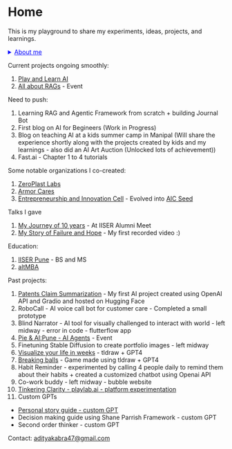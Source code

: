 # Home
This is my playground to share my experiments, ideas, projects, and learnings.

<details>
  <summary style="color:blue; text-decoration:underline; cursor:pointer;">About me</summary>
  <ul>
    <details>
      <summary style="color:blue; text-decoration:underline; cursor:pointer;">Past</summary>
      <ul>
        <li>Research Scientist by training - 5 years of IISER Pune</li>
        <li>Entrepreneur at heart - Started ZeroPlast Labs, Armor Cares, and Entrepreneurship and Innovation Cell</li>
        <li>Builder by profession - I love to build and create projects.</li>
      </ul>
    </details>
    <details>
      <summary style="color:blue; text-decoration:underline; cursor:pointer;">Present</summary>
      <ul>
        <li>Currently, I am deep diving into the AI world (Generative AI - LLMs, Multimodals, etc.; Deep learning and Machine Learning).</li>
        <li>I am learning through online courses, building projects, experimenting with models and developing curated learning materials for kids and teachers.</li>
        <li>I am also working on building a community in Pune of passionate AI Hackers by organizing talks, workshops, and project showcases.</li>
        <li>Also trying to learn how to structure my learning - part of Reinventing Education Cohort.</li>
      </ul>
    </details>
</details>

Current projects ongoing smoothly:
1. [Play and Learn AI](https://aditya-kabra.github.io/PLAI/)
2. [All about RAGs](https://lu.ma/fadg2fpa) - Event

Need to push:
1. Learning RAG and Agentic Framework from scratch + building Journal Bot
2. First blog on AI for Begineers (Work in Progress)
3. Blog on teaching AI at a kids summer camp in Manipal 
(Will share the experience shortly along with the projects created by kids and my learnings - also did an AI Art Auction (Unlocked lots of achievement))
4. Fast.ai - Chapter 1 to 4 tutorials

Some notable organizations I co-created:
1. [ZeroPlast Labs](https://www.zeroplastlabs.com/)
2. [Armor Cares](https://adityakabra47.wixsite.com/armorcare)
3. [Entrepreneurship and Innovation Cell](https://eiciiserpune.wordpress.com/) - Evolved into [AIC Seed](https://seedforstartup.in/)

Talks I gave
1. [My Journey of 10 years](https://www.youtube.com/live/rHtG5lr45Js?si=xI0bNMh399q5q11C&t=4639) - At IISER Alumni Meet
2. [My Story of Failure and Hope](https://vimeo.com/801135649) - My first recorded video :)

Education:
1. [IISER Pune](https://www.iiserpune.ac.in/) - BS and MS
2. [altMBA](https://altmba.com/)

Past projects:
1. [Patents Claim Summarization](https://huggingface.co/spaces/adityakabra/Patent-AI-V1) - My first AI project created using OpenAI API and Gradio and hosted on Hugging Face
2. RoboCall - AI voice call bot for customer care - Completed a small prototype
3. Blind Narrator - AI tool for visually challenged to interact with world - left midway - error in code - flutterflow app
4. [Pie & AI:Pune - AI Agents](https://www.eventbrite.com/e/pie-ai-pune-ai-agents-tickets-938380901537) - Event
5. Finetuning Stable Diffusion to create portfolio images - left midway
6. [Visualize your life in weeks](https://makereal.tldraw.link/6HG6RNGE2zDGpmVaoQazk) - tldraw + GPT4
7. [Breaking balls](https://makereal.tldraw.link/1MQ1eHb4kQ6GNxf-Wme2m) - Game made using tldraw + GPT4
8. Habit Reminder - experimented by calling 4 people daily to remind them about their habits + created a customized chatbot using Openai API
9. Co-work buddy - left midway - bubble website
10. [Tinkering Clarity - playlab.ai - platform experimentation](https://www.playlab.ai/project/clxwuiycx02tgwqqw9o1izmru) 
11.  Custom GPTs
- [Personal story guide - custom GPT](https://chatgpt.com/g/g-MjgP22oNZ-personal-story-guide)
- Decision making guide using Shane Parrish Framework - custom GPT
- Second order thinker - custom GPT

Contact: adityakabra47@gmail.com
